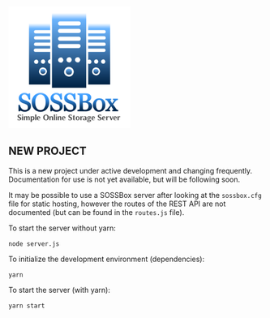 <img src="logo.png" alt="SOSSBox Server Logo" style="zoom:75%;" />

## NEW PROJECT
This is a new project under active development and changing frequently. Documentation for use is not yet available, but will be following soon. 

It may be possible to use a SOSSBox server after looking at the `sossbox.cfg` file for static hosting, however the routes of the REST API are not documented (but can be found in the `routes.js` file).

To start the server without yarn:
```
node server.js
```

To initialize the development environment (dependencies):
```
yarn
```
To start the server (with yarn):
```
yarn start
```
